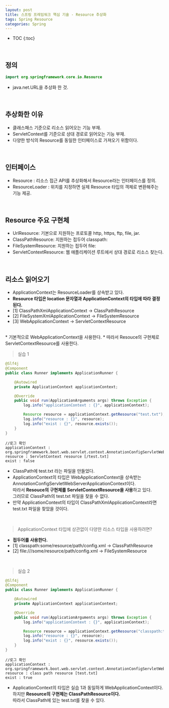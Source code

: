 ```yaml
---
layout: post
title: 스프링 프레임워크 핵심 기술 - Resource 추상화
tags: Spring Resource
categories: Spring
---
```


* TOC
{:toc}
  
<br>  

## 정의

```java
import org.springframework.core.io.Resource
```

* java.net.URL을 추상화 한 것.

<br>

## 추상화한 이유
* 클래스패스 기준으로 리소스 읽어오는 기능 부재.
* ServletContext를 기준으로 상대 경로로 읽어오는 기능 부재.
* 다양한 방식의 Resource를 동일한 인터페이스로 가져오기 위함이다.

<!--more-->

<br>

## 인터페이스
* Resource : 리소스 접근 API를 추상화해서 Resource라는 인터페이스를 정의.
* ResourceLoader : 위치를 지정하면 실제 Resource 타입의 객체로 변환해주는 기능 제공.

<br>

## Resource 주요 구현체
* UrlResource: 기본으로 지원하는 프로토콜 http, https, ftp, file, jar.
* ClassPathResource: 지원하는 접두어 classpath:
* FileSystemResource: 지원하는 접두어 file:
* ServletContextResource: 웹 애플리케이션 루트에서 상대 경로로 리소스 찾는다.

<br>

## 리소스 읽어오기
* ApplicationContext는 ResourceLoader를 상속받고 있다.
* **Resource 타입은 location 문자열과 **ApplicationContext의 타입**에 따라 결정된다.**
* [1] ClassPathXmlApplicationContext -> ClassPathResource
* [2] FileSystemXmlApplicationContext -> FileSystemResource
* [3] WebApplicationContext -> ServletContextResource  
<br>
* 기본적으로 WebApplicationContext을 사용한다.
* 따라서 Resouce의 구현체로 ServletContextResource를 사용한다.  

<br>

> 실습 1

```java
@Slf4j
@Component
public class Runner implements ApplicationRunner {

    @Autowired
    private ApplicationContext applicationContext;

    @Override
    public void run(ApplicationArguments args) throws Exception {
        log.info("applicationContext : {}", applicationContext);

        Resource resource = applicationContext.getResource("test.txt");
        log.info("resource : {}", resource);
        log.info("exist : {}", resource.exists());
    }
}
```

```console
//로그 확인
applicationContext : org.springframework.boot.web.servlet.context.AnnotationConfigServletWebServerApplicationContext@4f209819
resource : ServletContext resource [/test.txt]
exist : false
```

* ClassPath에 test.txt 라는 파일을 만들었다.
* ApplicationContext의 타입은 WebApplicationContext을 상속받는 AnnotationConfigServletWebServerApplicationContext이다.<br>
따라서 **Resouce의 구현체를 ServletContextResource을 사용**하고 있다.<br>
그러므로 ClassPath의 test.txt 파일을 찾을 수 없다.
* 만약 ApplicationContext의 타입이 ClassPathXmlApplicationContext라면 test.txt 파일을 찾았을 것이다.

<br>

> ApplicationContext 타입에 상관없이 다양한 리소스 타입을 사용하려면?

* **접두어를 사용한다.**
* [1] classpath:some/resource/path/config.xml -> ClassPathResource
* [2] file:///some/resource/path/config.xml -> FileSystemResource

<br>

> 실습 2

```java
@Slf4j
@Component
public class Runner implements ApplicationRunner {

    @Autowired
    private ApplicationContext applicationContext;

    @Override
    public void run(ApplicationArguments args) throws Exception {
        log.info("applicationContext : {}", applicationContext);

        Resource resource = applicationContext.getResource("classpath:test.txt");//변경
        log.info("resource : {}", resource);
        log.info("exist : {}", resource.exists());
    }
}
```

```console
//로그 확인
applicationContext : org.springframework.boot.web.servlet.context.AnnotationConfigServletWebServerApplicationContext@4f209819
resource : class path resource [test.txt]
exist : true
```

* ApplicationContext의 타입은 실습 1과 동일하게 WebApplicationContext이다.<br>
하지만 **Resource의 구현체는 ClassPathResource이다.**<br>
따라서 ClassPath에 있는 test.txt를 찾을 수 있다.





